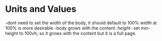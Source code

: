 # Units and Values
-dont need to set the width of the body, it should default to 100%
*width* at 100% is more desirable
-body grows with the content.
*height*- set min-height to 100vh; so it grows with the content but it is a full page.